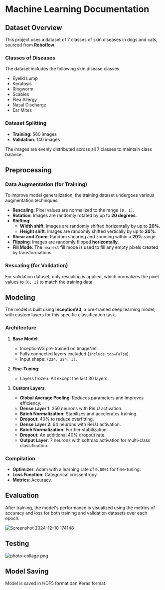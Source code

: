 # Machine Learning Documentation

## Dataset Overview

This project uses a dataset of 7 classes of skin diseases in dogs and cats, sourced from **Roboflow**.

### Classes of Diseases

The dataset includes the following skin disease classes:

- Eyelid Lump
- Keratosis
- Ringworm
- Scabies
- Flea Allergy
- Nasal Discharge
- Ear Mites

### Dataset Splitting

- **Training**: 560 images
- **Validation**: 140 images

The images are evenly distributed across all 7 classes to maintain class balance.

## Preprocessing

### Data Augmentation (for Training)
To improve model generalization, the training dataset undergoes various augmentation techniques:

- **Rescaling**: Pixel values are normalized to the range `[0, 1]`.
- **Rotation**: Images are randomly rotated by up to **20 degrees**.
- **Shifting**:
  - **Width shift**: Images are randomly shifted horizontally by up to **20%**.
  - **Height shift**: Images are randomly shifted vertically by up to **20%**.
- **Shear and Zoom**: Random shearing and zooming within a **20%** range.
- **Flipping**: Images are randomly flipped **horizontally**.
- **Fill Mode**: The `nearest` fill mode is used to fill any empty pixels created by transformations.

### Rescaling (for Validation)
For validation dataset, only rescaling is applied, which normalizes the pixel values to `[0, 1]` to match the training data.

## Modeling

The model is built using **InceptionV3**, a pre-trained deep learning model, with custom layers for this specific classification task.

### Architecture

1. **Base Model**:  
   - InceptionV3 pre-trained on ImageNet.
   - Fully connected layers excluded (`include_top=False`).
   - Input shape: `(224, 224, 3)`.

2. **Fine-Tuning**:  
   - Layers frozen: All except the last 30 layers.

3. **Custom Layers**:
   - **Global Average Pooling**: Reduces parameters and improves efficiency.
   - **Dense Layer 1**: 256 neurons with ReLU activation.
   - **Batch Normalization**: Stabilizes and accelerates training.
   - **Dropout**: 40% to reduce overfitting.
   - **Dense Layer 2**: 64 neurons with ReLU activation.
   - **Batch Normalization**: Further stabilization.
   - **Dropout**: An additional 40% dropout rate.
   - **Output Layer**: 7 neurons with softmax activation for multi-class classification.

### Compilation

- **Optimizer**: Adam with a learning rate of `0.0001` for fine-tuning.
- **Loss Function**: Categorical crossentropy.
- **Metrics**: Accuracy.

## Evaluation

After training, the model's performance is visualized using the metrics of accuracy and loss for both training and validation datasets over each epoch. 

![Screenshot 2024-12-10 174148](https://github.com/user-attachments/assets/719131d3-a39c-4b67-a59a-6e1297b32823)

## Testing

![photo-collage png](https://github.com/user-attachments/assets/53622067-1a89-454a-a130-b2709deaee6a)

## Model Saving

Model is saved in HDF5 format dan Keras format.
